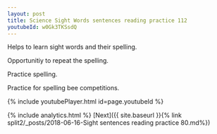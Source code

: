```yaml
---
layout: post
title: Science Sight Words sentences reading practice 112
youtubeId: w0Gk3TKSsdQ
---
```

 
 
Helps to learn sight words and their spelling.

Opportunitiy to repeat the spelling. 

Practice spelling. 
 
Practice for spelling bee competitions. 
 
{% include youtubePlayer.html id=page.youtubeId %}
 
 
{% include analytics.html %} 
[Next]({{ site.baseurl }}{% link  split2/_posts/2018-06-16-Sight sentences reading practice 80.md%})
 
